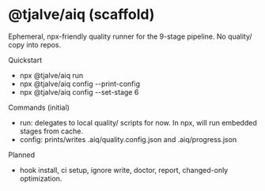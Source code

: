 # @tjalve/aiq (scaffold)

Ephemeral, npx-friendly quality runner for the 9-stage pipeline. No quality/ copy into repos.

Quickstart
- npx @tjalve/aiq run
- npx @tjalve/aiq config --print-config
- npx @tjalve/aiq config --set-stage 6

Commands (initial)
- run: delegates to local quality/ scripts for now. In npx, will run embedded stages from cache.
- config: prints/writes .aiq/quality.config.json and .aiq/progress.json

Planned
- hook install, ci setup, ignore write, doctor, report, changed-only optimization.
